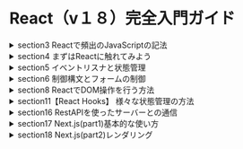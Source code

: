 # React（v１８）完全入門ガイド

<details>
<summary>section3 Reactで頻出のJavaScriptの記法</summary>

| NO | 内容 |
| ---- | ---- |
| 7. | セクション紹介 |
| 8. | npmコマンドの使い方 |
| 9. | 本セクションのコードの実行方法 |
| 10. | アロー関数の記法について学ぼう |
| 11. | ESModuleのExport/Importについて学ぼう |
| 12. | コールバック関数の挙動について学ぼう |
| 13. | DOMとイベントリスナについて学ぼう |
| 14. | 配列のmap,filterについて学ぼう |
| 15. | 分割代入について学ぼう |
| 16. | スプレッド演算子と残余引数について学ぼう |
| 17. | 三項演算子について学ぼう |
| 18. | truthyな値、falthyな値について学ぼう |
| 19. | Promiseについて学ぼう |
| 20. | await/asyncの使い方について学ぼう |
</details>

<details>
<summary>section4 まずはReactに触れてみよう</summary>

| NO | 内容 |
| ---- | ---- |
| 21. | Reactを動かしてみよう |
| 22. | Reactコンポーネントって何？コンポーネントを定義してみよう |
| 23. | Reactのプロジェクトの作成方法 |
| 24. | 本コースで使用するプロジェクトの使い方 |
| 25. | コンポーネントにスタイルを当ててみよう |
| 26. | コンポーネントの分割方法 |
| 27. | 【練習】コンポーネントの分割方法 |
| 28. | 不要なタグを出力しないFragmentの使い方 |
| 29. | JSX内でJSコードを実行してみよう |
| 30. | 【TIPS】式と文の違い |
| 31. | 【練習】JSX内で式を使ってみよう |
| 32. | propsでコンポーネントに値を渡してみよう |
| 33. | propsに色々な値を渡してみよう |
| 34. | 【練習＆解答】propsで値を渡してみよう |
| 35. | 特別なプロパティ-props.children |
| 36. | propsの重要なルール |
| 37. | JSXの正体 |
| 38. | React要素ツリーとコンポーネントツリー |
| 39. | セクションまとめ |
</details>

<details>
<summary>section5 イベントリスナと状態管理</summary>

| NO | 内容 |
| ---- | ---- |
| 40. | セクション紹介 |
| 41. | イベントに合わせて関数を実行してみよう |
| 42. | 開発でよく利用するイベントタイプ |
| 43. | イベントに合わせて画面表示を更新してみよう |
| 44. | 【重要】ステートとは |
| 45. | 【重要】ステートとレンダリングの仕組み |
| 46. | 【複数のステート】ステート使用時の注意点！ |
| 47. | 【更新は即時ではない】ステート使用上の注意点！ |
| 48. | 【練習】ステート使用上の注意点！ |
| 49. | ステート使用上の注意点！ |
| 50. | 【重要】オブジェクトのステートは新しいオブジェクトを設定する |
| 51. | 【練習】オブジェクトのステートを更新 |
| 52. | 配列のステートを使う際の注意点 |
| 53. | ステートとコンポーネントの関係|
| 54. | ステートを複数のコンポーネントで管理しよう|
| 55. | 【重要】ステートの受け渡し|
| 56. | セクションまとめ|
</details>

<details>
<summary>section6 制御構文とフォームの制御</summary>

| NO | 内容 |
| ---- | ---- |
| 57. | セクション紹介 |
| 58. | 配列をリスト表示 |
| 59. | 【重要】リストには必ずキーを設定 |
| 60. | 【練習】リストにはキーを設定してみよう |
| 61. |  配列のフィルターメソッドの使い方　|
| 62. | 【練習】フィルターメソッドの使い方を練習してみよう |
| 63. | 条件分岐を設ける方法まとめ |
| 64. | コンポーネントのリファクタリング |
| 65. | 【Form】inputとtextareaの作成方法 |
| 66. | 【Form】ラジオボタンの作成方法 |
| 67. | 【Form】チェックボックスの作成方法 |
| 68. | 【Form】複数選択チェックボックスの作成の方法|
| 69. | 【Form】プルダウンの作成方法 |
| 70. |  Todoアプリを使ってみよう |
</details>

<details>
<summary>section8 ReactでDOM操作を行う方法</summary>

| NO | 内容 |
| ---- | ---- |
| 83. | セクション紹介 |
| 84. | 【createPoratal】モーダルの作り方 |
| 85. | 【Bubbling】Portalを使う時の注意点! |
| 86. | 【練習&解答】createPortalでトーストを作成してみよう |
| 87. | 【useRef】refでDOMを直接操作してみよう |
| 88. | 【useRef】refで動画プレイヤーを作成してみよう  |
| 89. | refとは？refとstateの違い |
| 90. | 【forwardRef】他のコンポーネントのDOMにアクセスする方法　|
| 91. | 【uselmperateiveHandle】refへのアクセスを限定する方法　|
| 92. | 【練習＆解答】refの使い方 |
| 93. | セクションまとめ　|
</details>

<details>
<summary>section11【React Hooks】 様々な状態管理の方法</summary>

| NO | 内容 |
| ---- | ---- |
| 110. | セクション紹介 |
| 111. | useReducerを使ってみよう |
| 112. | useReducerとuseStateの違い |
| 113. | useReducerとuseStateの違い（関数型プログラミング視点） |
| 114. | 【練習&解答】useReducer |
| 115. | useContextでグローバルな値を管理しよう |
| 116. | useContextでstateを管理しよう |
| 117. | useContextのリファクタリングをしてみよう |
| 118. | useContextを使う際の注意点！ |
| 119. | useContextとuseReducerを組み合わせて作ってみよう |
| 120. | 【練習＆解答】useContextとuseReducer |
| 121. | 【練習】useContextとuseReducer|
| 122. | 【解答】useContextとuseReducer|
| 123. | 【解答続き】useContextとuseReducer|
</details>

<details>
<summary>section16 RestAPIを使ったサーバーとの通信</summary>

| NO | 内容 |
| ---- | ---- |
| 170. | セクション紹介 |
| 171. | JSON ServerでモックアップAPIを作成 |
| 172. | Axiosを使ってサーバーからデータを取得しよう |
| 173. | 取得したデータを画面に反映してみよう |
| 174. | GUIでリクエストの状態を確認しよう |
| 175. | 更新リストをサーバーに送信してみよう |
<!-- | 176. | リクエストと画面処理を統合しよう |
| 177. | 【発展】ダイナミックインポートとは |
| 178. | 【発展】コンポーネントのダイナミックインポート | -->
</details>

<details>
<summary>section17 Next.js(part1)基本的な使い方</summary>

| NO | 内容 |
| ---- | ---- |
| 179. | セクション紹介 |
| 180. | Next.jsとは？なぜNext.jsを使うのか？ |
| 181. | Next.jsをインストールしてみよう |
| 182. | 書きながら学びたい人はこちらを受講ください|
| 183. | ルーティングとは？基本的な書き方について学ぼう |
| 184. | 動的なルーティングの書き方について学ぼう |
| 185. | 指定されたパスの値をJSで取得してみよう |
| 186. | useRouterを使って画面遷移を行おう |
| 187. | Linkを使って画面遷移を行おう |
| 188. | シングルコンポーネントで複数画面を作成する方法 |
| 189. | コンポーネント間で状態を共有する方法について学ぼう |
| 190. | 【_app.js】サイト全体に設定を加える方法について学ぼう |
| 191. | head内にタグを挿入する方法について学ぼう |
| 192. | セクションまとめ |
</details>

<details>
<summary>section18 Next.js(part2)レンダリング</summary>

| NO | 内容 |
| ---- | ---- |
| 193. | Next.jsにおけるレンダリングの種類について学ぼう |
| 194. | 書きながら学びたい人はこちらを受講ください |
| 195. |【注意】本セクションのendフォルダのコードを動かす際の注意点 |
| 196. |【SSR】挙動について理解しよう【Part.1】|
| 197. |【SSR】挙動について理解しよう【Part.2】|
| 198. |【SSR】getStaticProps関数について学ぼう |
| 199. |【SG】ソースコードからHTMLを作成してみよう |
| 200. |【SG】エクスポートする際の注意点 |
| 201. |【SG】getStaticProps関数について学ぼう |
| 202. |【SG】getStaticPaths関数について学ぼう |
| 203. |【SG】fallbackプロパティの挙動を理解しよう |
| 204. |【おまけ】ISRを使ってみよう |
| 205. |【SG】APIサーバーのデータを使って静的ビルド！【Part.1】 |
| 206. |【SG】APIサーバーのデータを使って静的ビルド！【Part.2】 |
<!-- | 207. |【API Routes】Next.jsでAPIを作成しよう |
| 208. |【API Routes】Next.jsで動的APIを作成しよう |
| 209. | 環境変数を切り替える方法 | -->
</details>

